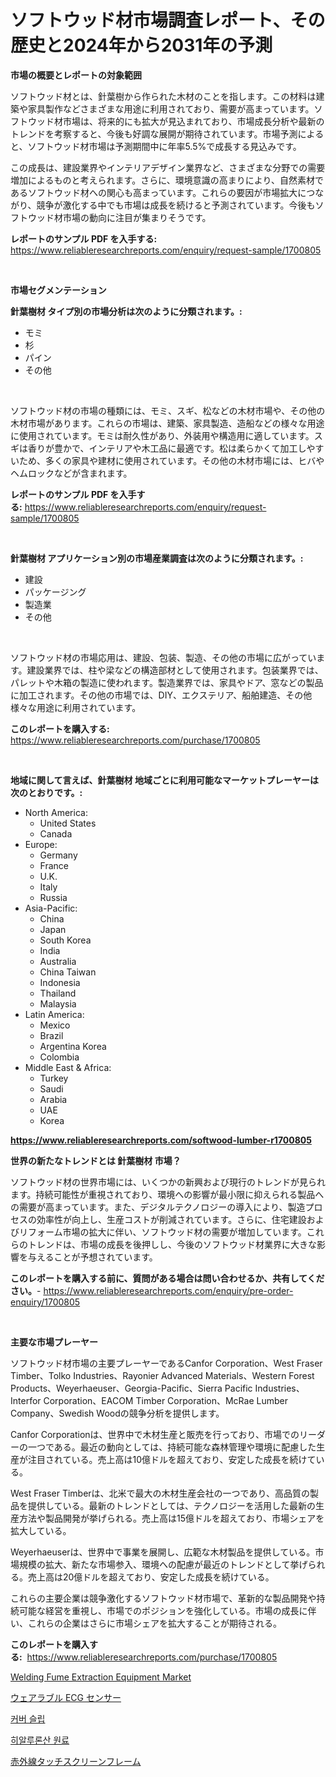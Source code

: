 <p><h1>ソフトウッド材市場調査レポート、その歴史と2024年から2031年の予測</h1></p><p><strong>市場の概要とレポートの対象範囲</strong></p>
<p><p>ソフトウッド材とは、針葉樹から作られた木材のことを指します。この材料は建築や家具製作などさまざまな用途に利用されており、需要が高まっています。ソフトウッド材市場は、将来的にも拡大が見込まれており、市場成長分析や最新のトレンドを考察すると、今後も好調な展開が期待されています。市場予測によると、ソフトウッド材市場は予測期間中に年率5.5%で成長する見込みです。</p><p>この成長は、建設業界やインテリアデザイン業界など、さまざまな分野での需要増加によるものと考えられます。さらに、環境意識の高まりにより、自然素材であるソフトウッド材への関心も高まっています。これらの要因が市場拡大につながり、競争が激化する中でも市場は成長を続けると予測されています。今後もソフトウッド材市場の動向に注目が集まりそうです。</p></p>
<p><strong>レポートのサンプル PDF を入手する:</strong> <a href="https://www.reliableresearchreports.com/enquiry/request-sample/1700805">https://www.reliableresearchreports.com/enquiry/request-sample/1700805</a></p>
<p>&nbsp;</p>
<p><strong>市場セグメンテーション</strong></p>
<p><strong>針葉樹材 タイプ別の市場分析は次のように分類されます。:</strong></p>
<p><ul><li>モミ</li><li>杉</li><li>パイン</li><li>その他</li></ul></p>
<p>&nbsp;</p>
<p><p>ソフトウッド材の市場の種類には、モミ、スギ、松などの木材市場や、その他の木材市場があります。これらの市場は、建築、家具製造、造船などの様々な用途に使用されています。モミは耐久性があり、外装用や構造用に適しています。スギは香りが豊かで、インテリアや木工品に最適です。松は柔らかくて加工しやすいため、多くの家具や建材に使用されています。その他の木材市場には、ヒバやヘムロックなどが含まれます。</p></p>
<p><strong>レポートのサンプル PDF を入手する:</strong>&nbsp;<a href="https://www.reliableresearchreports.com/enquiry/request-sample/1700805">https://www.reliableresearchreports.com/enquiry/request-sample/1700805</a></p>
<p>&nbsp;</p>
<p><strong> 針葉樹材 アプリケーション別の市場産業調査は次のように分類されます。:</strong></p>
<p><ul><li>建設</li><li>パッケージング</li><li>製造業</li><li>その他</li></ul></p>
<p>&nbsp;</p>
<p><p>ソフトウッド材の市場応用は、建設、包装、製造、その他の市場に広がっています。建設業界では、柱や梁などの構造部材として使用されます。包装業界では、パレットや木箱の製造に使われます。製造業界では、家具やドア、窓などの製品に加工されます。その他の市場では、DIY、エクステリア、船舶建造、その他様々な用途に利用されています。</p></p>
<p><strong>このレポートを購入する:</strong>&nbsp; <a href="https://www.reliableresearchreports.com/purchase/1700805">https://www.reliableresearchreports.com/purchase/1700805</a></p>
<p>&nbsp;</p>
<p><strong>地域に関して言えば、針葉樹材 地域ごとに利用可能なマーケットプレーヤーは次のとおりです。:</strong></p>
<p><ul>
    <li>
        North America:
        <ul>
            <li>United States</li>
            <li>Canada</li>
        </ul>
    </li>
    <li>
        Europe:
        <ul>
            <li>Germany</li>
            <li>France</li>
            <li>U.K.</li>
            <li>Italy</li>
            <li>Russia</li>
        </ul>
    </li>
    <li>
        Asia-Pacific:
        <ul>
            <li>China</li>
            <li>Japan</li>
            <li>South Korea</li>
            <li>India</li>
            <li>Australia</li>
            <li>China Taiwan</li>
            <li>Indonesia</li>
            <li>Thailand</li>
            <li>Malaysia</li>
        </ul>
    </li>
    <li>
        Latin America:
        <ul>
            <li>Mexico</li>
            <li>Brazil</li>
            <li>Argentina Korea</li>
            <li>Colombia</li>
        </ul>
    </li>
    <li>
        Middle East & Africa:
        <ul>
            <li>Turkey</li>
            <li>Saudi</li>
            <li>Arabia</li>
            <li>UAE</li>
            <li>Korea</li>
        </ul>
    </li>
    </ul></p>
<p><strong><a href="https://www.reliableresearchreports.com/softwood-lumber-r1700805">https://www.reliableresearchreports.com/softwood-lumber-r1700805</a></strong>&nbsp;</p>
<p><strong>世界の新たなトレンドとは 針葉樹材 市場？</strong></p>
<p><p>ソフトウッド材の世界市場には、いくつかの新興および現行のトレンドが見られます。持続可能性が重視されており、環境への影響が最小限に抑えられる製品への需要が高まっています。また、デジタルテクノロジーの導入により、製造プロセスの効率性が向上し、生産コストが削減されています。さらに、住宅建設およびリフォーム市場の拡大に伴い、ソフトウッド材の需要が増加しています。これらのトレンドは、市場の成長を後押しし、今後のソフトウッド材業界に大きな影響を与えることが予想されています。</p></p>
<p><strong>このレポートを購入する前に、質問がある場合は問い合わせるか、共有してください。</strong>- <a href="https://www.reliableresearchreports.com/enquiry/pre-order-enquiry/1700805">https://www.reliableresearchreports.com/enquiry/pre-order-enquiry/1700805</a></p>
<p>&nbsp;</p>
<p><strong>主要な市場プレーヤー</strong></p>
<p><p>ソフトウッド材市場の主要プレーヤーであるCanfor Corporation、West Fraser Timber、Tolko Industries、Rayonier Advanced Materials、Western Forest Products、Weyerhaeuser、Georgia-Pacific、Sierra Pacific Industries、Interfor Corporation、EACOM Timber Corporation、McRae Lumber Company、Swedish Woodの競争分析を提供します。 </p><p>Canfor Corporationは、世界中で木材生産と販売を行っており、市場でのリーダーの一つである。最近の動向としては、持続可能な森林管理や環境に配慮した生産が注目されている。売上高は10億ドルを超えており、安定した成長を続けている。</p><p>West Fraser Timberは、北米で最大の木材生産会社の一つであり、高品質の製品を提供している。最新のトレンドとしては、テクノロジーを活用した最新の生産方法や製品開発が挙げられる。売上高は15億ドルを超えており、市場シェアを拡大している。</p><p>Weyerhaeuserは、世界中で事業を展開し、広範な木材製品を提供している。市場規模の拡大、新たな市場参入、環境への配慮が最近のトレンドとして挙げられる。売上高は20億ドルを超えており、安定した成長を続けている。</p><p>これらの主要企業は競争激化するソフトウッド材市場で、革新的な製品開発や持続可能な経営を重視し、市場でのポジションを強化している。市場の成長に伴い、これらの企業はさらに市場シェアを拡大することが期待される。</p></p>
<p><strong>このレポートを購入する:</strong>&nbsp;&nbsp;<a href="https://www.reliableresearchreports.com/purchase/1700805">https://www.reliableresearchreports.com/purchase/1700805</a></p>
<p><p><a href="https://medium.com/@noelkunzei1/welding-fume-extraction-equipment-market-report-reveals-the-latest-trends-and-growth-opportunities-e1791db9d1d8">Welding Fume Extraction Equipment Market</a></p><p><a href="https://medium.com/@jefferyyan895/%E7%9D%80%E7%94%A8%E5%9E%8Becg%E3%82%BB%E3%83%B3%E3%82%B5%E3%83%BC%E3%81%AE%E5%B8%82%E5%A0%B4%E8%AA%BF%E6%9F%BB%E3%83%AC%E3%83%9D%E3%83%BC%E3%83%88-%E3%81%9D%E3%81%AE%E6%AD%B4%E5%8F%B2%E3%81%A8%E4%BA%88%E6%B8%AC-2024%E5%B9%B4%E3%81%8B%E3%82%892031%E5%B9%B4-da0ac5cde9a6">ウェアラブル ECG センサー</a></p><p><a href="https://medium.com/@crumbles67678/%EC%BB%A4%EB%B2%84-%EC%8A%AC%EB%A6%BD-%EC%8B%9C%EC%9E%A5-%EB%B3%B4%EA%B3%A0%EC%84%9C%EB%8A%94-%EC%9D%B4-%EC%8B%9C%EC%9E%A5%EC%9D%98-%EC%B5%9C%EC%8B%A0-%ED%8A%B8%EB%A0%8C%EB%93%9C%EC%99%80-%EC%84%B1%EC%9E%A5-%EA%B8%B0%ED%9A%8C%EB%A5%BC-%EB%B3%B4%EC%97%AC%EC%A4%8D%EB%8B%88%EB%8B%A4-853e09bf296a">커버 슬립</a></p><p><a href="https://medium.com/@bud567768/%ED%9E%88%EC%95%8C%EB%A3%A8%EB%A1%A0%EC%82%B0-%EC%9B%90%EB%A3%8C-%EC%8B%9C%EC%9E%A5-%EA%B7%9C%EB%AA%A8-cagr-%ED%8A%B8%EB%A0%8C%EB%93%9C-2024-2030-b2d90b9276a9">히알루론산 원료</a></p><p><a href="https://medium.com/@matteills7854/%E3%82%A4%E3%83%B3%E3%83%95%E3%83%A9%E8%B5%A4%E5%A4%96%E7%B7%9A%E3%82%BF%E3%83%83%E3%83%81%E3%82%B9%E3%82%AF%E3%83%AA%E3%83%BC%E3%83%B3%E3%83%95%E3%83%AC%E3%83%BC%E3%83%A0%E5%B8%82%E5%A0%B4%E3%81%AE%E3%82%A4%E3%83%B3%E3%82%B5%E3%82%A4%E3%83%88-%E5%B8%82%E5%A0%B4%E5%8B%95%E5%90%91-%E6%88%90%E9%95%B7-2024%E5%B9%B4%E3%81%8B%E3%82%892031%E5%B9%B4%E3%81%BE%E3%81%A7%E3%81%AE%E4%BA%88%E6%B8%AC-f4c3a215a8cb">赤外線タッチスクリーンフレーム</a></p></p>